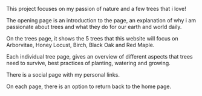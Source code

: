 This project focuses on my passion of nature and a few trees that i love!

The opening page is an introduction to the page, an explanation of why i am passionate about trees and what they do for our earth and world daily.

On the trees page, it shows the 5 trees that this website will focus on Arborvitae, Honey Locust, Birch, Black Oak and Red Maple.

Each individual tree page, gives an overview of different aspects that trees need to survive, best practices of planting, watering and growing.

There is a social page with my personal links.

On each page, there is an option to return back to the home page.
